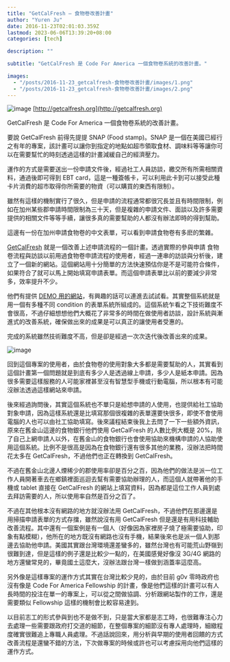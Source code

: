 ```yaml
---
title: "GetCalFresh — 食物卷改善計畫"
author: "Yuren Ju"
date: 2016-11-23T02:01:03.359Z
lastmod: 2023-06-06T13:39:20+08:00
categories: [tech]

description: ""

subtitle: "GetCalFresh 是 Code For America 一個食物卷系統的改善計畫。"

images:
  - "/posts/2016-11-23_getcalfresh-食物卷改善計畫/images/1.png"
  - "/posts/2016-11-23_getcalfresh-食物卷改善計畫/images/2.png"
---
```


![image](/posts/2016-11-23_getcalfresh-食物卷改善計畫/images/1.png#layoutTextWidth)
[http://getcalfresh.org](http://getcalfresh.org)

GetCalFresh 是 Code For America 一個食物卷系統的改善計畫。

要說 GetCalFresh 前得先提提 SNAP (Food stamp)。SNAP 是一個在美國已經行之有年的專案，該計畫可以讓你到指定的地點如超市領取食材、調味料等等讓你可以在需要幫忙的時刻透過這樣的計畫減緩自己的經濟壓力。

運作的方式是需要送出一份申請文件後，經過社工人員訪談，繳交所有所需相關資料，通過後即可得到 EBT card，這是一種簽帳卡，可以利用此卡到可以接受此種卡片消費的超市取得你所需要的物資（可以購買的東西有限制）。

雖然有這樣的機制實行了很久，但是申請的流程通常都很冗長並且有時間限制，例如在加州某些郡申請時間限制為三十天，但是複雜的申請文件、面談以及許多需要提供的相關文件等等手續，讓很多真的需要幫助的人都沒有辦法即時的得到幫助。

這邊有一份在加州申請食物卷的中文表單，可以看到申請食物卷有多麽的繁雜。

[GetCalFresh](http://getcalfresh.org) 就是一個改善上述申請流程的一個計畫。透過實際的參與申請 食物卷流程與訪談以前用過食物卷申請流程的使用者，經過一連串的訪談與分析後，建立了一個新的網站。這個網站用十分簡單的方法快速預估你是不是可能符合條件，如果符合了就可以馬上開始填寫申請表單。而這個申請表單比以前的要減少非常多，效率提升不少。

他們有提供 [DEMO 用的網站](https://demo.getcalfresh.org/)，有興趣的話可以連進去試試看。其實整個系統就是用一個有多種不同 condition 的表單系統所組成的。這個系統乍看之下技術難度不會很高，不過仔細想想他們大概花了非常多的時間在做使用者訪談，設計系統與漸進式的改善系統，確保做出來的成果是可以真正的讓使用者受惠的。

完成的系統雖然技術難度不高，但是卻是經過一次次迭代後改善出來的成果。

![image](/posts/2016-11-23_getcalfresh-食物卷改善計畫/images/2.png#layoutTextWidth)

回到這個專案的使用者，由於食物卷的使用對象大多都是需要幫助的人，其實看到這個計畫第一個問題就是到底有多少人是透過線上申請，多少人是紙本申請。因為很多需要這樣服務的人可能家裡甚至沒有智慧型手機或行動電腦，所以根本有可能沒辦法透過這樣網站來申請。

後來經過詢問後，其實這個系統也不單只是給想申請的人使用，也提供給社工協助對象申請，因為這樣系統還是比填寫那個很複雜的表單還要快很多，即使不會使用電腦的人也可以由社工協助填寫。後來議程結束後我上去問了一下一些額外資訊，原來在舊金山這邊的食物銀行他們使用 GetCalFresh 的人數比例大概是 20%，除了自己上網申請人以外，在舊金山的食物銀行也會使用協助來機構申請的人協助使用這個系統。比例不是很高是因為在食物銀行還有很多其他的業務，沒辦法把時間花太多在 GetCalFresh，不過他們也正在轉換到 GetCalFresh。

不過在舊金山北邊人煙稀少的郡使用率卻是百分之百，因為他們的做法是派一位工作人員開著車去在鄉鎮裡面巡迴去幫有需要協助辦理的人，而這個人就帶著他的手機或 tablet 直接在 GetCalFresh 的網站上填寫資料，因為都是這位工作人員到處去拜訪需要的人，所以使用率自然是百分之百了。

不過在其他根本沒有網路的地方就沒辦法用 GetCalFresh，不過他們在那邊還是用掃描申請表單的方式存擋，雖然說沒有用 GetCalFresh 但是還是有用科技輔助改善流程。其中還有一個案例是有一個人（好像因為家裡房子燒了極需要協助，印象有點模糊），他所在的地方既沒有網路也沒有手機，結果後來也是派一個人到那邊去協助他申請。美國其實跟台灣環境還差蠻多的，雖然台灣也有可能荒山野嶺到很難到達，但是這樣的例子還是比較少一點的，在美國感覺好像沒 3G/4G 網路的地方還蠻常見的，畢竟國土這麼大，沒辦法跟台灣一樣做到涵蓋率這麼高。

另外像是這樣專案的運作方式其實在台灣比較少見的，由於目前 g0v 零時政府也沒有像是 Code For America Fellowship 的計畫，像是他們這樣的計畫可以有人長時間的投注在單一的專案上，可以從之間做協調、分析跟網站製作的工作，還是需要類似 Fellowship 這樣的機制會比較容易達到。

以目前志工的形式參與到也不是做不到，只是當大家都是志工時，也很難專注心力去處理一些需要跟政府打交道的細節，在整個專案的細節沒有專人處理時，細緻程度確實很難追上專職人員處理。不過話說回來，用分析與早期的使用者回饋的方式改善流程是還蠻不錯的方法，下次做專案的時候或許也可以考慮採用向他們這樣的運作方式。
